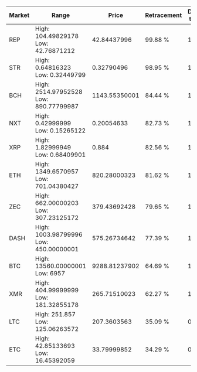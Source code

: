 | Market | Range | Price| Retracement | Doubles to 50% |
| --- | --- | --- | --- | --- |
| REP | High: 104.49829178<br />Low: 42.76871212 | 42.84437996 | 99.88 % | 1.72 |
| STR | High: 0.64816323<br />Low: 0.32449799 | 0.32790496 | 98.95 % | 1.48 |
| BCH | High: 2514.97952528<br />Low: 890.77799987 | 1143.55350001 | 84.44 % | 1.49 |
| NXT | High: 0.42999999<br />Low: 0.15265122 | 0.20054633 | 82.73 % | 1.45 |
| XRP | High: 1.82999949<br />Low: 0.68409901 | 0.884 | 82.56 % | 1.42 |
| ETH | High: 1349.6570957<br />Low: 701.04380427 | 820.28000323 | 81.62 % | 1.25 |
| ZEC | High: 662.00000203<br />Low: 307.23125172 | 379.43692428 | 79.65 % | 1.28 |
| DASH | High: 1003.98799996<br />Low: 450.00000001 | 575.26734642 | 77.39 % | 1.26 |
| BTC | High: 13560.00000001<br />Low: 6957 | 9288.81237902 | 64.69 % | 1.10 |
| XMR | High: 404.99999999<br />Low: 181.32855178 | 265.71510023 | 62.27 % | 1.10 |
| LTC | High: 251.857<br />Low: 125.06263572 | 207.3603563 | 35.09 % | 0.00 |
| ETC | High: 42.85133693<br />Low: 16.45392059 | 33.79999852 | 34.29 % | 0.00 |
